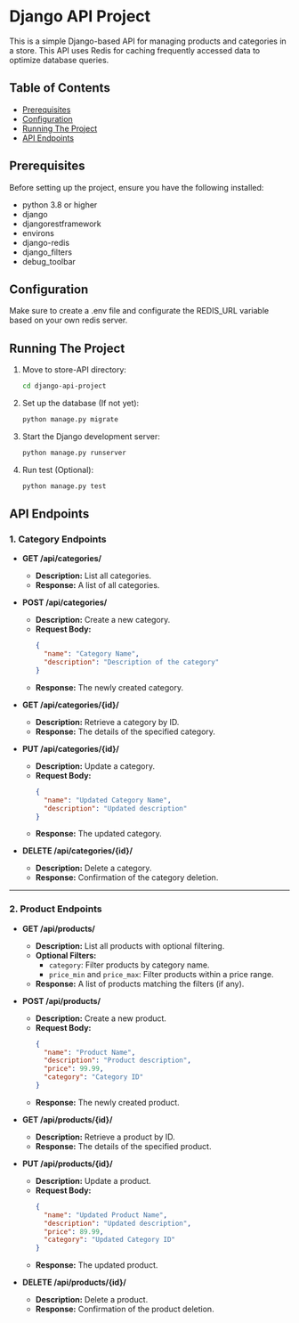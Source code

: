 # Django API Project

  This is a simple Django-based API for managing products and categories in a store. This API uses Redis for caching frequently accessed data to optimize database queries.

## Table of Contents
  - [Prerequisites](#prerequisites)
  - [Configuration](#configuration)
  - [Running The Project](#running-the-project)
  - [API Endpoints](#api-endpoints)

## Prerequisites

  Before setting up the project, ensure you have the following installed:
  
  - python 3.8 or higher
  - django
  - djangorestframework
  - environs
  - django-redis
  - django_filters
  - debug_toolbar

## Configuration

  Make sure to create a .env file and configurate the REDIS_URL variable based on your own redis server.

## Running The Project

  1. Move to store-API directory:
  
     ```bash
     cd django-api-project
     
  2. Set up the database (If not yet):
     
     ```bash
     python manage.py migrate
     
  3. Start the Django development server:
     
     ```bash
     python manage.py runserver
     
  4. Run test (Optional):
     
     ```bash
     python manage.py test  

## API Endpoints
### 1. **Category Endpoints**

- **GET /api/categories/**
  - **Description:** List all categories.
  - **Response:** A list of all categories.

- **POST /api/categories/**
  - **Description:** Create a new category.
  - **Request Body:**
    ```json
    {
      "name": "Category Name",
      "description": "Description of the category"
    }
    ```
  - **Response:** The newly created category.

- **GET /api/categories/{id}/**
  - **Description:** Retrieve a category by ID.
  - **Response:** The details of the specified category.

- **PUT /api/categories/{id}/**
  - **Description:** Update a category.
  - **Request Body:**
    ```json
    {
      "name": "Updated Category Name",
      "description": "Updated description"
    }
    ```
  - **Response:** The updated category.

- **DELETE /api/categories/{id}/**
  - **Description:** Delete a category.
  - **Response:** Confirmation of the category deletion.

---

### 2. **Product Endpoints**

- **GET /api/products/**
  - **Description:** List all products with optional filtering.
  - **Optional Filters:**
    - `category`: Filter products by category name.
    - `price_min` and `price_max`: Filter products within a price range.
  - **Response:** A list of products matching the filters (if any).

- **POST /api/products/**
  - **Description:** Create a new product.
  - **Request Body:**
    ```json
    {
      "name": "Product Name",
      "description": "Product description",
      "price": 99.99,
      "category": "Category ID"
    }
    ```
  - **Response:** The newly created product.

- **GET /api/products/{id}/**
  - **Description:** Retrieve a product by ID.
  - **Response:** The details of the specified product.

- **PUT /api/products/{id}/**
  - **Description:** Update a product.
  - **Request Body:**
    ```json
    {
      "name": "Updated Product Name",
      "description": "Updated description",
      "price": 89.99,
      "category": "Updated Category ID"
    }
    ```
  - **Response:** The updated product.

- **DELETE /api/products/{id}/**
  - **Description:** Delete a product.
  - **Response:** Confirmation of the product deletion.
